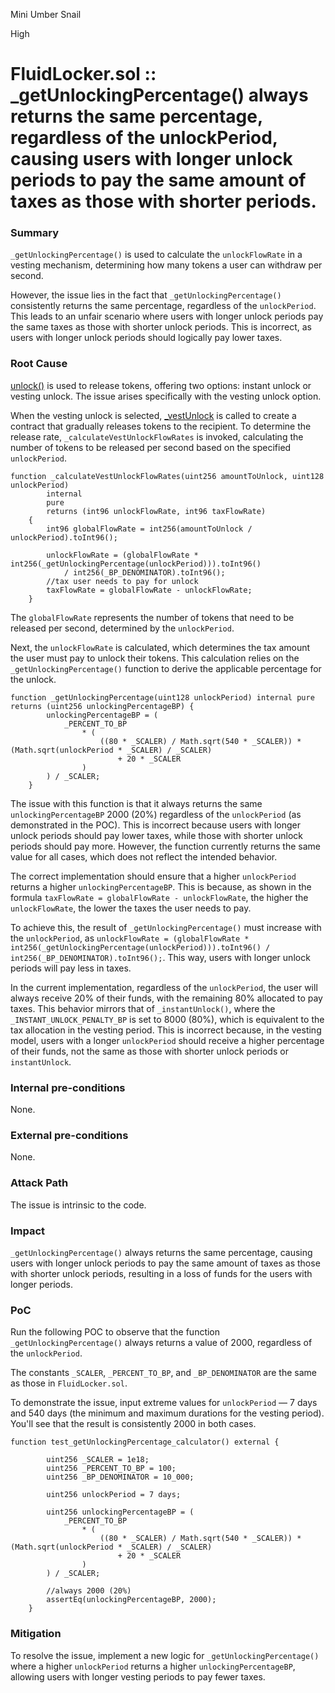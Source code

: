 Mini Umber Snail

High

# FluidLocker.sol :: _getUnlockingPercentage() always returns the same percentage, regardless of the unlockPeriod, causing users with longer unlock periods to pay the same amount of taxes as those with shorter periods.

### Summary

`_getUnlockingPercentage()` is used to calculate the `unlockFlowRate` in a vesting mechanism, determining how many tokens a user can withdraw per second. 

However, the issue lies in the fact that `_getUnlockingPercentage()` consistently returns the same percentage, regardless of the `unlockPeriod`. This leads to an unfair scenario where users with longer unlock periods pay the same taxes as those with shorter unlock periods. This is incorrect, as users with longer unlock periods should logically pay lower taxes.

### Root Cause

[unlock()](https://github.com/sherlock-audit/2024-11-superfluid-locking-contract/blob/1fa5f86024be5f269e1a0898b1f939f1d4cce149/fluid/packages/contracts/src/FluidLocker.sol#L205-L227) is used to release tokens, offering two options: instant unlock or vesting unlock. The issue arises specifically with the vesting unlock option.

When the vesting unlock is selected, [_vestUnlock](https://github.com/sherlock-audit/2024-11-superfluid-locking-contract/blob/1fa5f86024be5f269e1a0898b1f939f1d4cce149/fluid/packages/contracts/src/FluidLocker.sol#L349-L370) is called to create a contract that gradually releases tokens to the recipient. To determine the release rate, `_calculateVestUnlockFlowRates` is invoked, calculating the number of tokens to be released per second based on the specified `unlockPeriod`.
```solidity
function _calculateVestUnlockFlowRates(uint256 amountToUnlock, uint128 unlockPeriod)
        internal
        pure
        returns (int96 unlockFlowRate, int96 taxFlowRate)
    {
        int96 globalFlowRate = int256(amountToUnlock / unlockPeriod).toInt96();

        unlockFlowRate = (globalFlowRate * int256(_getUnlockingPercentage(unlockPeriod))).toInt96()
            / int256(_BP_DENOMINATOR).toInt96();
        //tax user needs to pay for unlock
        taxFlowRate = globalFlowRate - unlockFlowRate;
    }
```
The `globalFlowRate` represents the number of tokens that need to be released per second, determined by the `unlockPeriod`. 

Next, the `unlockFlowRate` is calculated, which determines the tax amount the user must pay to unlock their tokens. This calculation relies on the `_getUnlockingPercentage()` function to derive the applicable percentage for the unlock.
```solidity
function _getUnlockingPercentage(uint128 unlockPeriod) internal pure returns (uint256 unlockingPercentageBP) {
        unlockingPercentageBP = (
            _PERCENT_TO_BP
                * (
                    ((80 * _SCALER) / Math.sqrt(540 * _SCALER)) * (Math.sqrt(unlockPeriod * _SCALER) / _SCALER)
                        + 20 * _SCALER
                )
        ) / _SCALER;
    }
```
The issue with this function is that it always returns the same `unlockingPercentageBP` 2000 (20%) regardless of the `unlockPeriod` (as demonstrated in the POC). This is incorrect because users with longer unlock periods should pay lower taxes, while those with shorter unlock periods should pay more. However, the function currently returns the same value for all cases, which does not reflect the intended behavior.

The correct implementation should ensure that a higher `unlockPeriod` returns a higher `unlockingPercentageBP`. This is because, as shown in the formula `taxFlowRate = globalFlowRate - unlockFlowRate`, the higher the `unlockFlowRate`, the lower the taxes the user needs to pay. 

To achieve this, the result of `_getUnlockingPercentage()` must increase with the `unlockPeriod`, as `unlockFlowRate = (globalFlowRate * int256(_getUnlockingPercentage(unlockPeriod))).toInt96() / int256(_BP_DENOMINATOR).toInt96();`. This way, users with longer unlock periods will pay less in taxes.

In the current implementation, regardless of the `unlockPeriod`, the user will always receive 20% of their funds, with the remaining 80% allocated to pay taxes. This behavior mirrors that of `_instantUnlock()`, where the `_INSTANT_UNLOCK_PENALTY_BP` is set to 8000 (80%), which is equivalent to the tax allocation in the vesting period. This is incorrect because, in the vesting model, users with a longer `unlockPeriod` should receive a higher percentage of their funds, not the same as those with shorter unlock periods or `instantUnlock`.

### Internal pre-conditions

None.

### External pre-conditions

None.

### Attack Path

The issue is intrinsic to the code.

### Impact

`_getUnlockingPercentage()` always returns the same percentage, causing users with longer unlock periods to pay the same amount of taxes as those with shorter unlock periods, resulting in a loss of funds for the users with longer periods.

### PoC

Run the following POC to observe that the function `_getUnlockingPercentage()` always returns a value of 2000, regardless of the `unlockPeriod`. 

The constants `_SCALER`, `_PERCENT_TO_BP`, and `_BP_DENOMINATOR` are the same as those in `FluidLocker.sol`. 

To demonstrate the issue, input extreme values for `unlockPeriod` — 7 days and 540 days (the minimum and maximum durations for the vesting period). You'll see that the result is consistently 2000 in both cases.
```solidity
function test_getUnlockingPercentage_calculator() external {

        uint256 _SCALER = 1e18;
        uint256 _PERCENT_TO_BP = 100;
        uint256 _BP_DENOMINATOR = 10_000;

        uint256 unlockPeriod = 7 days;
    
        uint256 unlockingPercentageBP = (
            _PERCENT_TO_BP
                * (
                    ((80 * _SCALER) / Math.sqrt(540 * _SCALER)) * (Math.sqrt(unlockPeriod * _SCALER) / _SCALER)
                        + 20 * _SCALER
                )
        ) / _SCALER;
        
        //always 2000 (20%)
        assertEq(unlockingPercentageBP, 2000);
    }
```

### Mitigation

To resolve the issue, implement a new logic for `_getUnlockingPercentage()` where a higher `unlockPeriod` returns a higher `unlockingPercentageBP`, allowing users with longer vesting periods to pay fewer taxes.